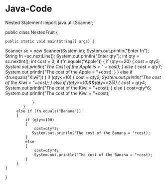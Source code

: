 # Java-Code
Nested Statement
import java.util.Scanner;

public class NestedFruit {

	public static void main(String[] args) {
 Scanner sc = new Scanner(System.in);
 System.out.println("Enter fn");
 String fn =sc.nextLine();
 System.out.println("Enter qty");
 int qty = sc.nextInt();
 int cost = 0;
 if (fn.equals("Apple"))
		 {
             if (qty<=20)
             {
            	 cost = qty*5;
            	 System.out.println("The Cost of the Apple is = " + cost);
             }
           else {
       cost = qty*7;
	System.out.println("The cost of the Apple = "+cost);
           }
		 }
	     else if (fn.equals("Kiwi"))
	     {
	    	if (qty<=10)
	    			{
	    		cost = qty*2;
	    		System.out.println("The cost of the Kiwi = "+cost);
	    			}
	    	else if ((qty>=10)&&(qty<=25))
	    		{
	    				cost = qty*4;
	           System.out.println("The cost of the Kiwi = "+cost); 
	    			}
	    	else {
	    		cost=qty*6;
	    		System.out.println("The cost of the Kiwi = "+cost);
	    				
	    		}
	    	}
	     else if (fn.equals("Banana"))
	     {
	    	 if (qty<=100)
	    	 {
	    		 cost=qty*3;
	 			System.out.println("The cost of the Banana = "+cost);
	    	 }
	    	 else
	    	 {
	    		 cost=qty*4;
	    		 System.out.println("The cost of the Banana = "+cost);
	    	 }
	     }
	}
	    

}
